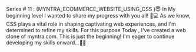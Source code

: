 Series # 11 : (MYNTRA_ECOMMERCE_WEBSITE_USING_CSS )😇
In My beginning level  I wanted to share my progress with you all! 💪💻 As we know, CSS plays a vital role in shaping captivating web experiences, and I'm determined to refine my skills. For this purpose Today , I've created a web clone of myntra.com. This is just the beginning! I'm eager to continue developing my skills onward...🚀🤗
